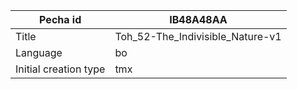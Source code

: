 |Pecha id | IB48A48AA
| --- | --- 
|Title | Toh_52-The_Indivisible_Nature-v1 
|Language | bo
|Initial creation type | tmx